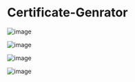 # Certificate-Genrator



![image](https://github.com/user-attachments/assets/98156a37-d76a-44f7-bb89-32797bc86975)


![image](https://github.com/user-attachments/assets/dfbbad05-5c8c-46cc-829f-a93807b020e4)


![image](https://github.com/user-attachments/assets/816eaae0-800f-42c2-a871-d3ca60fa249e)


![image](https://github.com/user-attachments/assets/91828b88-5354-46eb-b3ca-c3f4df2af03b)

